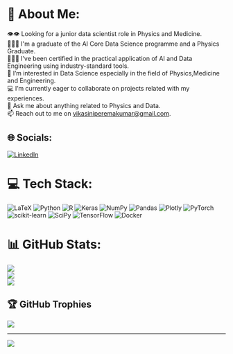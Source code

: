 # 💫 About Me:
👁️👁️ Looking for a junior data scientist role in Physics and Medicine.<br>👩🏽‍🎓     I'm a graduate of the AI Core Data Science programme and a Physics Graduate.<br>👩🏽‍💻     I’ve been certified in the practical application of AI and Data Engineering using industry-standard tools.<br>🌱     I’m interested in Data Science especially in the field of Physics,Medicine and Engineering.<br>💻     I’m currently eager to collaborate on projects related with my experiences.<br>💬     Ask me about anything related to Physics and Data.<br>📫     Reach out to me on vikasiniperemakumar@gmail.com.


## 🌐 Socials:
[![LinkedIn](https://img.shields.io/badge/LinkedIn-%230077B5.svg?logo=linkedin&logoColor=white)](https://linkedin.com/in/vikasini-peremakumar-150178121) 

# 💻 Tech Stack:
![LaTeX](https://img.shields.io/badge/latex-%23008080.svg?style=plastic&logo=latex&logoColor=white) ![Python](https://img.shields.io/badge/python-3670A0?style=plastic&logo=python&logoColor=ffdd54) ![R](https://img.shields.io/badge/r-%23276DC3.svg?style=plastic&logo=r&logoColor=white) ![Keras](https://img.shields.io/badge/Keras-%23D00000.svg?style=plastic&logo=Keras&logoColor=white) ![NumPy](https://img.shields.io/badge/numpy-%23013243.svg?style=plastic&logo=numpy&logoColor=white) ![Pandas](https://img.shields.io/badge/pandas-%23150458.svg?style=plastic&logo=pandas&logoColor=white) ![Plotly](https://img.shields.io/badge/Plotly-%233F4F75.svg?style=plastic&logo=plotly&logoColor=white) ![PyTorch](https://img.shields.io/badge/PyTorch-%23EE4C2C.svg?style=plastic&logo=PyTorch&logoColor=white) ![scikit-learn](https://img.shields.io/badge/scikit--learn-%23F7931E.svg?style=plastic&logo=scikit-learn&logoColor=white) ![SciPy](https://img.shields.io/badge/SciPy-%230C55A5.svg?style=plastic&logo=scipy&logoColor=%white) ![TensorFlow](https://img.shields.io/badge/TensorFlow-%23FF6F00.svg?style=plastic&logo=TensorFlow&logoColor=white) ![Docker](https://img.shields.io/badge/docker-%230db7ed.svg?style=plastic&logo=docker&logoColor=white)
# 📊 GitHub Stats:
![](https://github-readme-stats.vercel.app/api?username=vikasini4&theme=great-gatsby&hide_border=false&include_all_commits=true&count_private=false)<br/>
![](https://github-readme-streak-stats.herokuapp.com/?user=vikasini4&theme=great-gatsby&hide_border=false)<br/>
![](https://github-readme-stats.vercel.app/api/top-langs/?username=vikasini4&theme=great-gatsby&hide_border=false&include_all_commits=true&count_private=false&layout=compact)

## 🏆 GitHub Trophies
![](https://github-profile-trophy.vercel.app/?username=vikasini4&theme=juicyfresh&no-frame=false&no-bg=false&margin-w=4)

---
[![](https://visitcount.itsvg.in/api?id=vikasini4&icon=5&color=7)](https://visitcount.itsvg.in)

<!-- Proudly created with GPRM ( https://gprm.itsvg.in ) -->
